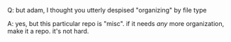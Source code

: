 Q: but adam, I thought you utterly despised "organizing" by file type

A: yes, but this particular repo is "misc". if it needs *any* more organization, make it a repo. it's not hard.


